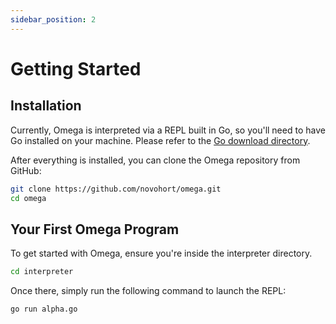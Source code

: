 ```yaml
---
sidebar_position: 2
---
```


# Getting Started

## Installation

Currently, Omega is interpreted via a REPL built in Go, so you'll need to have Go installed on your machine. Please refer to the [Go download directory](https://go.dev/dl/).

After everything is installed, you can clone the Omega repository from GitHub:

```bash
git clone https://github.com/novohort/omega.git
cd omega
```

## Your First Omega Program

To get started with Omega, ensure you're inside the interpreter directory.

```bash
cd interpreter
```

Once there, simply run the following command to launch the REPL:

```bash
go run alpha.go
```
